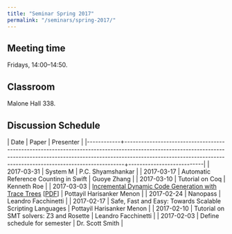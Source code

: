 ```yaml
---
title: "Seminar Spring 2017"
permalink: "/seminars/spring-2017/"
---
```


Meeting time
------------

Fridays, 14:00–14:50.

Classroom
---------

Malone Hall 338.

Discussion Schedule
-------------------

|       Date | Paper                                                                                                                                                                                                                                    | Presenter                 |
|------------+------------------------------------------------------------------------------------------------------------------------------------------------------------------------------------------------------------------------------------------+---------------------------|
| 2017-03-31 | System M                                                                                                                                                                                                                                 | P.C. Shyamshankar         |
| 2017-03-17 | Automatic Reference Counting in Swift                                                                                                                                                                                                    | Guoye Zhang               |
| 2017-03-10 | Tutorial on Coq                                                                                                                                                                                                                          | Kenneth Roe               |
| 2017-03-03 | [Incremental Dynamic Code Generation with Trace Trees](http://citeseerx.ist.psu.edu/viewdoc/summary?doi=10.1.1.113.557) [[PDF](http://www.ecst.csuchico.edu/~juliano/csci693/Presentations/2008w/Materials/ShahR/DOCS/ICS-TR-06-16.pdf)] | Pottayil Harisanker Menon |
| 2017-02-24 | Nanopass                                                                                                                                                                                                                                 | Leandro Facchinetti       |
| 2017-02-17 | Safe, Fast and Easy: Towards Scalable Scripting Languages                                                                                                                                                                                | Pottayil Harisanker Menon |
| 2017-02-10 | Tutorial on SMT solvers: Z3 and Rosette                                                                                                                                                                                                  | Leandro Facchinetti       |
| 2017-02-03 | Define schedule for semester                                                                                                                                                                                                             | Dr. Scott Smith           |
